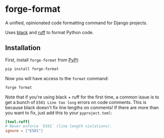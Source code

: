 # forge-format

A unified, opinionated code formatting command for Django projects.

Uses [black](https://github.com/psf/black) and [ruff](https://github.com/charliermarsh/ruff/) to format Python code.


## Installation

First, install `forge-format` from [PyPI](https://pypi.org/project/forge-format/):

```sh
pip install forge-format
```

Now you will have access to the `format` command:

```sh
forge format
```

Note that if you're using black + ruff for the first time,
a common issue is to get a bunch of `E501 Line too long` errors on code comments.
This is because black doesn't fix line lengths on comments!
If there are more than you want to fix, just add this to your `pyproject.toml`:

```toml
[tool.ruff]
# Never enforce `E501` (line length violations).
ignore = ["E501"]
```
